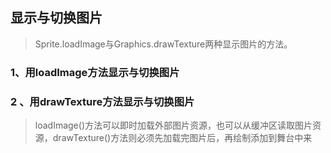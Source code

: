 ## 显示与切换图片
> Sprite.loadImage与Graphics.drawTexture两种显示图片的方法。
### 1、用loadImage方法显示与切换图片
### 2 、用drawTexture方法显示与切换图片
> loadImage()方法可以即时加载外部图片资源，也可以从缓冲区读取图片资源，drawTexture()方法则必须先加载完图片后，再绘制添加到舞台中来